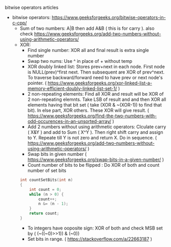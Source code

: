 bitwise operators articles

- bitwise operators: https://www.geeksforgeeks.org/bitwise-operators-in-c-cpp/
    - Sum of two numbers: A|B then add A&B ( this is for carry ). also check https://www.geeksforgeeks.org/add-two-numbers-without-using-arithmetic-operators/
    - XOR:
        - Find single number: XOR all and final result is extra single number
        - Swap two nums: Use ^ in place of + without temp
        - XOR doubly linked list: Stores prev+next in each node. First node is NULL(prev)^first next. Then subsequent are XOR of prev^next. To traverse backward/forward need to have prev or next node's pointer. ( https://www.geeksforgeeks.org/xor-linked-list-a-memory-efficient-doubly-linked-list-set-1/ )
        - 2 non-repeating elements: Find all XOR and result will be XOR of 2 non-repeating elemnts. Take LSB of result and and then XOR all elements having that bit set ( take (XOR & ~(XOR-1)) to find that bit). In else part, XOR others. These XOR will give result. ( https://www.geeksforgeeks.org/find-the-two-numbers-with-odd-occurences-in-an-unsorted-array/ )
        - Add 2 numbers without using arithmetic operators: Clculate carry ( X&Y ) and add to Sum ( X^Y ). Then right shift carry and assign to Y. Repeate till Y is not zero and return X. Do in sequence. ( https://www.geeksforgeeks.org/add-two-numbers-without-using-arithmetic-operators/ )
        - Swap bits in given number ( https://www.geeksforgeeks.org/swap-bits-in-a-given-number/ )
        - Count number of bits to be flipped : Do XOR of both and count number of set bits
        ```C++
        int countSetBits(int n)
        {
            int count = 0;
            while (n > 0) {
                count++;
                n &= (n - 1);
            }
            return count;
        }
        ```
        - To integers have ooposite sign: XOR of both and check MSB set by ( (~((~0)>>1)) & (~0))
        - Set bits in range. ( https://stackoverflow.com/a/22663187 )

